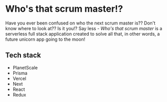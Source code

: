 # Who's that scrum master!?

Have you ever been confused on who the next scrum master is?? Don't know where to look at?? Is it you!? Say less - _Who's that scrum master_ is a serverless full stack application created to solve all that, in other words, a future unicorn app going to the moon!

## Tech stack

-   PlanetScale
-   Prisma
-   Vercel
-   Next
-   React
-   Redux
